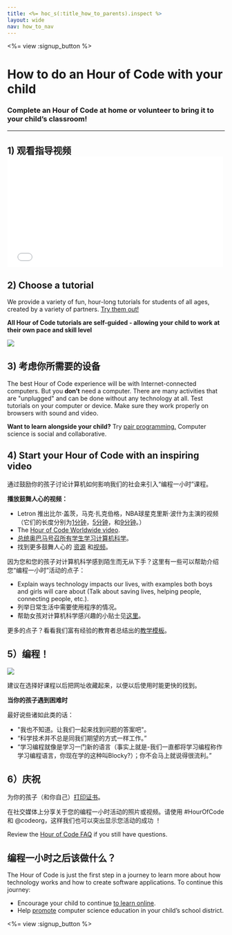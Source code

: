 ```yaml
---
title: <%= hoc_s(:title_how_to_parents).inspect %>
layout: wide
nav: how_to_nav
---
```

<%= view :signup_button %>

# How to do an Hour of Code with your child

### Complete an Hour of Code at home or volunteer to bring it to your child’s classroom!

---

## 1) 观看指导视频 <iframe width="500" height="255" src="//www.youtube.com/embed/SrnvvWDm73k" frameborder="0" allowfullscreen mark="crwd-mark"></iframe> 

## 2) Choose a tutorial

We provide a variety of fun, hour-long tutorials for students of all ages, created by a variety of partners. [Try them out!](<%= resolve_url('/learn') %>)

**All Hour of Code tutorials are self-guided - allowing your child to work at their own pace and skill level**

[![](/images/fit-700/tutorials.png)](<%= resolve_url('/learn') %>)

## 3) 考虑你所需要的设备

The best Hour of Code experience will be with Internet-connected computers. But you **don’t** need a computer. There are many activities that are "unplugged" and can be done without any technology at all. Test tutorials on your computer or device. Make sure they work properly on browsers with sound and video.

**Want to learn alongside your child?** Try [pair programming.](http://www.ncwit.org/resources/pair-programming-box-power-collaborative-learning) Computer science is social and collaborative.

## 4) Start your Hour of Code with an inspiring video

通过鼓励你的孩子讨论计算机如何影响我们的社会来引入“编程一小时”课程。

**播放鼓舞人心的视频：**

- Letron 推出比尔·盖茨，马克·扎克伯格，NBA球星克里斯·波什为主演的视频（它们的长度分别为[1分钟](https://www.youtube.com/watch?v=qYZF6oIZtfc)，[5分钟](https://www.youtube.com/watch?v=nKIu9yen5nc)，和[9分钟](https://www.youtube.com/watch?v=dU1xS07N-FA)。）
- The [Hour of Code Worldwide video](https://www.youtube.com/watch?v=KsOIlDT145A).
- [总统奥巴马号召所有学生学习计算机科学](https://www.youtube.com/watch?v=6XvmhE1J9PY)。
- 找到更多鼓舞人心的 [资源](<%= codeorg_url('/inspire') %>) 和[视频](https://www.youtube.com/playlist?list=PLzdnOPI1iJNfpD8i4Sx7U0y2MccnrNZuP)。

因为您和您的孩子对计算机科学感到陌生而无从下手？这里有一些可以帮助介绍您“编程一小时”活动的点子：

- Explain ways technology impacts our lives, with examples both boys and girls will care about (Talk about saving lives, helping people, connecting people, etc.).
- 列举日常生活中需要使用程序的情况。
- 帮助女孩对计算机科学感兴趣的小贴士见[这里](<%= codeorg_url('/girls') %>)。

更多的点子？看看我们富有经验的教育者总结出的[教学模板](/files/AfterschoolEducatorLessonPlanOutline.docx)。

## 5）编程！

<img src="/images/fit-700/tutorial-short-link.png" />

建议在选择好课程以后把网址收藏起来，以便以后使用时能更快的找到。

**当你的孩子遇到困难时**

最好说些诸如此类的话：

- "我也不知道。让我们一起来找到问题的答案吧"。
- “科学技术并不总是同我们期望的方式一样工作。”
- “学习编程就像是学习一门新的语言（事实上就是-我们一直都将学习编程称作学习编程语言，你现在学的这种叫Blocky?）；你不会马上就说得很流利。”

## 6）庆祝

为你的孩子（和你自己）[打印证书](<%= codeorg_url('/certificates') %>)。

在社交媒体上分享关于您的编程一小时活动的照片或视频。请使用 #HourOfCode 和 @codeorg，这样我们也可以突出显示您活动的成功 ！

Review the [Hour of Code FAQ](https://support.letron.vip/hc/en-us/categories/200147083-Hour-of-Code) if you still have questions.

## 编程一小时之后该做什么？

The Hour of Code is just the first step in a journey to learn more about how technology works and how to create software applications. To continue this journey:

- Encourage your child to continue [to learn online](<%= codeorg_url('/learn/beyond') %>).
- Help [promote](<%= resolve_url('/promote') %>) computer science education in your child’s school district.

<%= view :signup_button %>